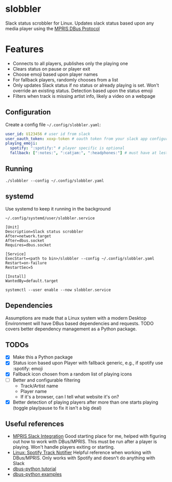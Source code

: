 # slobbler

Slack status scrobbler for Linux. Updates slack status based upon any media player using the [MPRIS DBus Protocol](https://specifications.freedesktop.org/mpris-spec/latest/)

# Features

- Connects to all players, publishes only the playing one
- Clears status on pause or player exit
- Choose emoji based upon player names
- For fallback players, randomly chooses from a list
- Only updates Slack status if no status or already playing is set. Won't override an existing status. Detection based upon the status emoji
- Filters when track is missing artist info, likely a video on a webpage

## Configuration

Create a config file `~/.config/slobbler.yaml`:

```yaml
user_id: U123456 # user id from slack
user_oauth_token: xoxp-token # oauth token from your slack app configuration
playing_emoji:
  spotify: ":spotify:" # player specific is optional
  fallback: [":notes:", ":catjam:", ":headphones:"] # must have at lest one
```

## Running

`./slobbler --config ~/.config/slobbler.yaml`

## systemd

Use systemd to keep it running in the background

`~/.config/systemd/user/slobbler.service`

```
[Unit]
Description=Slack status scrobbler
After=network.target
After=dbus.socket
Requires=dbus.socket

[Service]
ExecStart=<path to bin>/slobbler --config ~/.config/slobbler.yaml
Restart=on-failure
RestartSec=5

[Install]
WantedBy=default.target
```

`systemctl --user enable --now slobbler.service`

## Dependencies

Assumptions are made that a Linux system with a modern Desktop Environment will have DBus based dependencies and requests. TODO covers better dependency management as a Python package.

## TODOs

- [x] Make this a Python package
- [x] Status icon based upon Player with fallback generic, e.g., if spotify use :spotify: emoji
- [x] Fallback icon chosen from a random list of playing icons
- [ ] Better and configurable filtering
  - Track/Artist name
  - Player name
  - If it's a browser, can I tell what website it's on?
- [x] Better detection of playing players after more than one starts playing (toggle play/pause to fix it isn't a big deal)

## Useful references

- [MPRIS Slack Integration](https://github.com/curtisgibby/mpris-slack-python)
  Good starting place for me, helped with figuring out how to work with DBus/MPRIS. This must be run after a player is playing. Won't handle players exiting or starting.
- [Linux: Spotify Track Notifier](https://muffinresearch.co.uk/linux-spotify-track-notifier-with-added-d-bus-love/)
  Helpful reference when working with DBus/MPRIS. Only works with Spotify and doesn't do anything with Slack
- [dbus-python tutorial](https://dbus.freedesktop.org/doc/dbus-python/tutorial.html)
- [dbus-python examples](https://gitlab.freedesktop.org/dbus/dbus-python/-/tree/master/examples)
